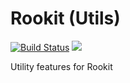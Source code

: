 Rookit (Utils)
===============
[![Build Status](https://travis-ci.org/JPDSousa/rookit-utils.svg?branch=master)](https://travis-ci.org/JPDSousa/rookit-utils)
[![](https://jitpack.io/v/JPDSousa/rookit-utils.svg)](https://jitpack.io/#JPDSousa/rookit-utils)

Utility features for Rookit

